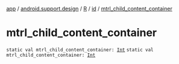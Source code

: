 [app](../../../index.md) / [android.support.design](../../index.md) / [R](../index.md) / [id](index.md) / [mtrl_child_content_container](./mtrl_child_content_container.md)

# mtrl_child_content_container

`static val mtrl_child_content_container: `[`Int`](https://kotlinlang.org/api/latest/jvm/stdlib/kotlin/-int/index.html)
`static val mtrl_child_content_container: `[`Int`](https://kotlinlang.org/api/latest/jvm/stdlib/kotlin/-int/index.html)